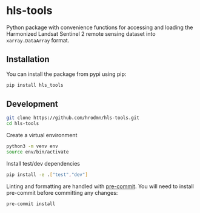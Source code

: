 # hls-tools
Python package with convenience functions for accessing and loading the Harmonized Landsat Sentinel 2 remote sensing dataset into `xarray.DataArray` format.

## Installation
You can install the package from pypi using pip:
```sh 
pip install hls_tools
```

## Development

```sh
git clone https://github.com/hrodmn/hls-tools.git
cd hls-tools
```

Create a virtual environment
```sh
python3 -m venv env
source env/bin/activate
```

Install test/dev dependencies
```sh
pip install -e .["test","dev"]
```

Linting and formatting are handled with [pre-commit](https://pre-commit.com/).
You will need to install pre-commit before committing any changes:
```sh
pre-commit install
```
